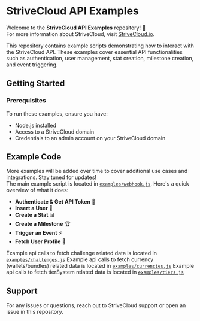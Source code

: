 # StriveCloud API Examples

Welcome to the **StriveCloud API Examples** repository! 🚀 \
For more information about StriveCloud, visit [StriveCloud.io](https://strivecloud.io).

This repository contains example scripts demonstrating how to interact with the StriveCloud API. 
These examples cover essential API functionalities such as authentication, user management, stat creation, milestone creation, and event triggering.

## Getting Started

### Prerequisites
To run these examples, ensure you have:
- Node.js installed
- Access to a StriveCloud domain
- Credentials to an admin account on your StriveCloud domain

## Example Code
More examples will be added over time to cover additional use cases and integrations. Stay tuned for updates! \
The main example script is located in [`examples/webhook.js`](./examples/webhook.js). Here's a quick overview of what it does:

- **Authenticate & Get API Token** 🔑
- **Insert a User** 👤
- **Create a Stat** 📊
- **Create a Milestone** 🏆
- **Trigger an Event** ⚡
- **Fetch User Profile** 📄

Example api calls to fetch challenge related data is located in [`examples/challenges.js`](./examples/challenges.js)
Example api calls to fetch currency (wallets/bundles) related data is located in [`examples/currencies.js`](./examples/currencies.js)
Example api calls to fetch tierSystem related data is located in [`examples/tiers.js`](./examples/tiers.js)

## Support
For any issues or questions, reach out to StriveCloud support or open an issue in this repository.